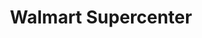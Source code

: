 ---
title: "Walmart Supercenter"
url: /springdale/walmart-supercenter-south-pleasant-street/
shop: supermarket
---